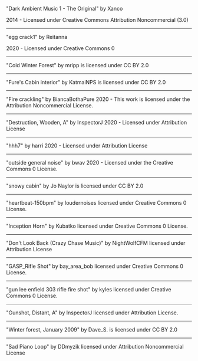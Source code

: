 "Dark Ambient Music 1 - The Original"
by Xanco

2014 - Licensed under
Creative Commons
Attribution Noncommercial (3.0)

------

"egg crack1"
by Reitanna

2020 - Licensed under
Creative Commons 0

-----

"Cold Winter Forest" 
by mripp is licensed under CC BY 2.0

-----

"Fure's Cabin interior" by KatmaiNPS is licensed under CC BY 2.0

-----

"Fire crackling"
by BiancaBothaPure
2020 - This work is licensed under the Attribution Noncommercial License.

-----

"Destruction, Wooden, A"
by InspectorJ
2020 - Licensed under
Attribution License

-----

"hhh7"
by harri
2020 - Licensed under
Attribution License

-----

"outside general noise"
by bwav
2020 - Licensed under the 
Creative Commons 0 License.

-----

"snowy cabin" by Jo Naylor is
licensed under CC BY 2.0

-----

"heartbeat-150bpm" by loudernoises
licensed under Creative Commons 0 License.

-----

"Inception Horn" by Kubatko
licensed under Creative Commons 0 License.

-----

"Don't Look Back (Crazy Chase Music)" by NightWolfCFM
licensed under Attribution License

-----

"GASP_Rifle Shot" by bay_area_bob
licensed under Creative Commons 0 License.

-----

"gun lee enfield 303 rifle fire shot" by kyles
licensed under Creative Commons 0 License.

-----

"Gunshot, Distant, A" by InspectorJ
licensed under Attribution License.

-----

"Winter forest, January 2009" by Dave_S. is licensed under CC BY 2.0

-----

"Sad Piano Loop" by DDmyzik
licensed under Attribution Noncommercial License

